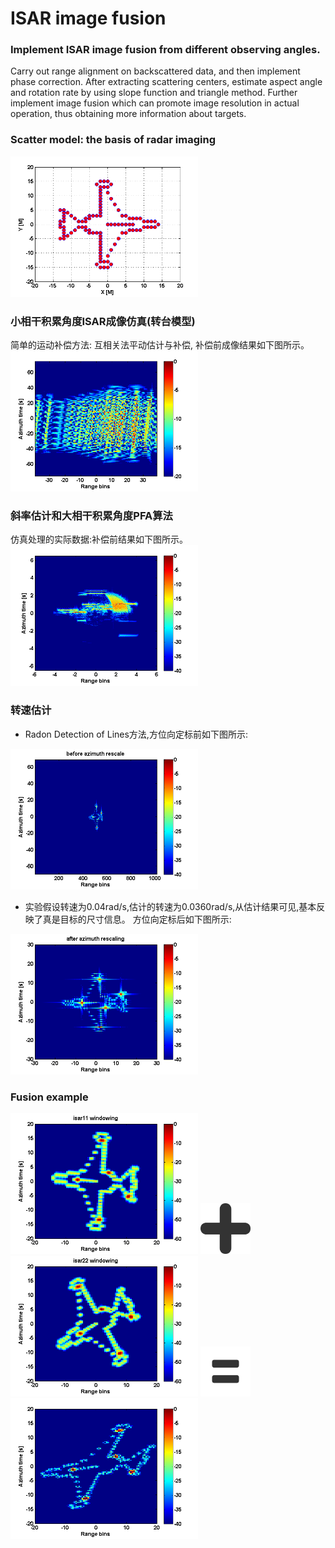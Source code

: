 # ISAR image fusion

### Implement ISAR image fusion from different observing angles.
Carry out range alignment on backscattered data, and then implement phase correction. After extracting scattering centers, estimate aspect angle and rotation rate by using slope function and triangle method. Further implement image fusion which can promote image resolution in actual operation, thus obtaining more information about targets.

### Scatter model: the basis of radar imaging
<img src="/resultimage/rangealign_phsecorrection/originalmodel.png" alt="scatter" width="300px"/>


### 小相干积累角度ISAR成像仿真(转台模型)
简单的运动补偿方法: 互相关法平动估计与补偿, 补偿前成像结果如下图所示。
<img src="/resofmid/1.png" alt="1" width="300px"/>

### 斜率估计和大相干积累角度PFA算法
仿真处理的实际数据:补偿前结果如下图所示。
<img src="/resofmid/4.png" alt="4" width="300px"/>

### 转速估计
* Radon Detection of Lines方法,方位向定标前如下图所示:
<img src="/resofmid/7.png" alt="7" width="300px"/>

* 实验假设转速为0.04rad/s,估计的转速为0.0360rad/s,从估计结果可见,基本反映了真是目标的尺寸信息。
方位向定标后如下图所示:
<img src="/resofmid/8.png" alt="8" width="300px"/>

### Fusion example
<img src="/resofmid/9.png" alt="9" width="300px"/>
<img src="/resofmid/add.png" alt="add" width="80px"/>
<img src="/resofmid/10.png" alt="10" width="300px"/>
<img src="/resofmid/equal.png" alt="equal" width="80px"/>
<img src="/resofmid/11.png" alt="11" width="300px"/>
